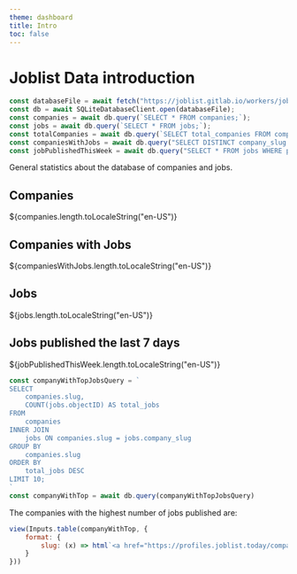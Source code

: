 ```yaml
---
theme: dashboard
title: Intro
toc: false
---
```


# Joblist Data introduction

```js
const databaseFile = await fetch("https://joblist.gitlab.io/workers/joblist.db");
const db = await SQLiteDatabaseClient.open(databaseFile);
const companies = await db.query(`SELECT * FROM companies;`);
const jobs = await db.query(`SELECT * FROM jobs;`);
const totalCompanies = await db.query(`SELECT total_companies FROM companies_analyze`);
const companiesWithJobs = await db.query("SELECT DISTINCT company_slug FROM jobs;")
const jobPublishedThisWeek = await db.query("SELECT * FROM jobs WHERE published_date >= DATE('now', '-7 days');")
```

General statistics about the database of companies and jobs.

<div class="grid grid-cols-4">
  <div class="card">
    <h2>Companies</h2>
    <span class="big">${companies.length.toLocaleString("en-US")}</span>
  </div>
  <div class="card">
    <h2>Companies with Jobs</h2>
    <span class="big">${companiesWithJobs.length.toLocaleString("en-US")}</span>
  </div>
    <div class="card">
    <h2>Jobs</h2>
    <span class="big">${jobs.length.toLocaleString("en-US")}</span>
  </div>
  <div class="card">
    <h2>Jobs published the last 7 days</h2>
    <span class="big">${jobPublishedThisWeek.length.toLocaleString("en-US")}</span>
  </div>
</div>


```js
const companyWithTopJobsQuery = `
SELECT
    companies.slug,
    COUNT(jobs.objectID) AS total_jobs
FROM
    companies
INNER JOIN
    jobs ON companies.slug = jobs.company_slug
GROUP BY
    companies.slug
ORDER BY
    total_jobs DESC
LIMIT 10;
`
const companyWithTop = await db.query(companyWithTopJobsQuery)
```
The companies with the highest number of jobs published are:
```js
view(Inputs.table(companyWithTop, {
    format: {
        slug: (x) => html`<a href="https://profiles.joblist.today/companies/${x}">${x}</a>`
    }
}))
```
